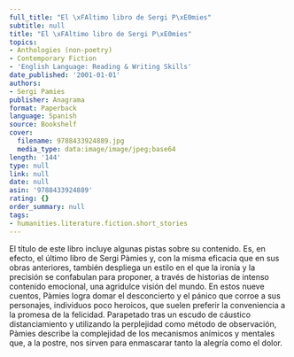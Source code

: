 ```yaml
---
full_title: "El \xFAltimo libro de Sergi P\xE0mies"
subtitle: null
title: "El \xFAltimo libro de Sergi P\xE0mies"
topics:
- Anthologies (non-poetry)
- Contemporary Fiction
- 'English Language: Reading & Writing Skills'
date_published: '2001-01-01'
authors:
- Sergi Pamies
publisher: Anagrama
format: Paperback
language: Spanish
source: Bookshelf
cover:
  filename: 9788433924889.jpg
  media_type: data:image/image/jpeg;base64
length: '144'
type: null
link: null
date: null
asin: '9788433924889'
rating: {}
order_summary: null
tags:
- humanities.literature.fiction.short_stories
---
```

El título de este libro incluye algunas pistas sobre su contenido. Es, en efecto, el último libro de Sergi Pàmies y, con la misma eficacia que en sus obras anteriores, también despliega un estilo en el que la ironía y la precisión se confabulan para proponer, a través de historias de intenso contenido emocional, una agridulce visión del mundo. En estos nueve cuentos, Pàmies logra domar el desconcierto y el pánico que corroe a sus personajes, individuos poco heroicos, que suelen preferir la conveniencia a la promesa de la felicidad. Parapetado tras un escudo de cáustico distanciamiento y utilizando la perplejidad como método de observación, Pàmies describe la complejidad de los mecanismos anímicos y mentales que, a la postre, nos sirven para enmascarar tanto la alegría como el dolor.
